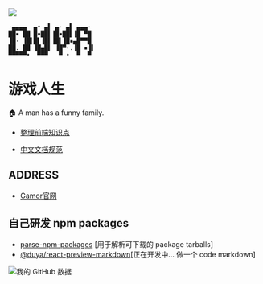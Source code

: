 <image src='https://j-duya.github.io/J-DuYa/1606973655656.jpg' />

```
·▄▄▄▄  ▄• ▄▌ ▄· ▄▌ ▄▄▄· 
██▪ ██ █▪██▌▐█▪██▌▐█ ▀█ 
▐█· ▐█▌█▌▐█▌▐█▌▐█▪▄█▀▀█ 
██. ██ ▐█▄█▌ ▐█▀·.▐█ ▪▐▌
▀▀▀▀▀•  ▀▀▀   ▀ •  ▀  ▀ 
```

# 游戏人生

🏠 A man has a funny family.

- [整理前端知识点](https://github.com/J-DuYa/DY-Book)

- [中文文档规范](https://github.com/J-DuYa/document-style-guide)

## ADDRESS

- [Gamor官网](https://github.com/J-DuYa/gamor)

## 自己研发 npm packages
- [parse-npm-packages](https://github.com/J-DuYa/parse-npm-packages) [用于解析可下载的 package tarballs]
- [@duya/react-preview-markdown](https://github.com/J-DuYa/react-preview-markdown)[正在开发中... 做一个 code markdown]

![我的 GitHub 数据](https://github-readme-stats.vercel.app/api?username=J-DuYa&show_icons=true&theme=dark&count_private=true)
